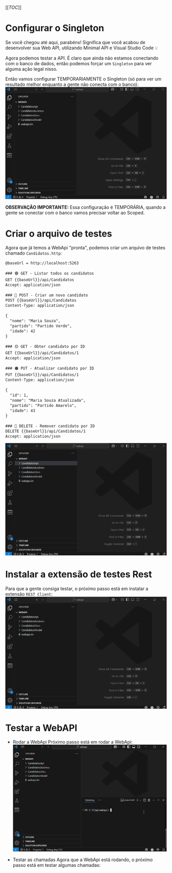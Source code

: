[[_TOC_]]

# Configurar o Singleton

Se você chegou até aqui, parabéns! Significa que você acabou de desenvolver sua Web API, utilizando Minimal API e Visual Studio Code 💡

Agora podemos testar a API. É claro que ainda não estamos conectando com o banco de dados, então podemos forçar um `Singleton` para ver alguma ação legal nisso.

Então vamos configurar TEMPORARIAMENTE o Singleton (só para ver um resultado melhor enquanto a gente não conecta com o banco):
![gifanimation.gif](/.attachments/gifanimation-65d03b7e-6059-4b4d-8b80-80b3399365ca.gif)

**OBSERVAÇÃO IMPORTANTE:** Essa configuração é TEMPORÁRIA, quando a gente se conectar com o banco vamos precisar voltar ao Scoped.

# Criar o arquivo de testes

Agora que já temos a WebApi "pronta", podemos criar um arquivo de testes chamado `Candidatos.http`:

```
@baseUrl = http://localhost:5263

### 🟢 GET - Listar todos os candidatos
GET {{baseUrl}}/api/Candidatos
Accept: application/json

### 🔵 POST - Criar um novo candidato
POST {{baseUrl}}/api/Candidatos
Content-Type: application/json

{
  "nome": "Maria Souza",
  "partido": "Partido Verde",
  "idade": 42
}

### 🟡 GET - Obter candidato por ID
GET {{baseUrl}}/api/Candidatos/1
Accept: application/json

### 🟠 PUT - Atualizar candidato por ID
PUT {{baseUrl}}/api/Candidatos/1
Content-Type: application/json

{
  "id": 1,
  "nome": "Maria Souza Atualizada",
  "partido": "Partido Amarelo",
  "idade": 43
}

### 🔴 DELETE - Remover candidato por ID
DELETE {{baseUrl}}/api/Candidatos/1
Accept: application/json
```

![gifanimation.gif](/.attachments/gifanimation-8ede928c-4c15-4df2-a32c-39868b868fae.gif)


# Instalar a extensão de testes Rest

Para que a gente consiga testar, o próximo passo está em instalar a extensão `REST Client`:
![gifanimation.gif](/.attachments/gifanimation-b11b4d69-9907-4049-8d6f-e536d22bb38c.gif)

# Testar a WebAPI

- Rodar a WebApi
  Próximo passo está em rodar a WebApi:
  ![gifanimation.gif](/.attachments/gifanimation-d170d363-6c4b-4f0b-a17c-f3b20413249e.gif)

- Testar as chamadas
  Agora que a WebApi está rodando, o próximo passo está em testar algumas chamadas:
  